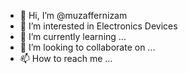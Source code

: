 - 👋 Hi, I’m @muzaffernizam
- 👀 I’m interested in Electronics Devices
- 🌱 I’m currently learning ...
- 💞️ I’m looking to collaborate on ...
- 📫 How to reach me ...

<!---
muzaffernizam/muzaffernizam is a ✨ special ✨ repository because its `README.md` (this file) appears on your GitHub profile.
You can click the Preview link to take a look at your changes.
--->
